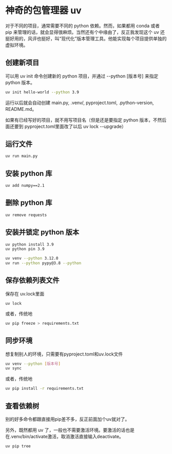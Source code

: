 # 神奇的包管理器 uv

对于不同的项目，通常需要不同的 python 依赖。然而，如果都用 conda 或者 pip 来管理的话，就会显得很麻烦。当然还有个中缘由了，反正我发现这个 uv 还挺好用的，风评也挺好，叫“现代化”版本管理工具。他能实现每个项目提供单独的虚拟环境。

## 创建新项目

可以用 uv init 命令创建新的 python 项目，并通过 --python [版本号] 来指定 python 版本。

```bash
uv init hello-world --python 3.9
```

运行以后就会自动创建 main.py, .venv/, pyproject.toml, .python-version, README.md。

如果有已经写好的项目，就不用写项目名（但是还是要指定 python 版本，不然后面还要到 pyproject.toml里面改了以后 uv lock --upgrade）

## 运行文件

```bash
uv run main.py
```

## 安装 python 库

```bash
uv add numpy==2.1
```

## 删除 python 库

```bash
uv remove requests
```

## 安装并锁定 python 版本

```bash
uv python install 3.9
uv python pin 3.9

uv venv --python 3.12.0
uv run --python pypy@3.8 --python
```

## 保存依赖列表文件

保存在 uv.lock里面

```
uv lock
```

或者，传统地

```bash
uv pip freeze > requirements.txt 
```

## 同步环境

想复制别人的环境，只需要有pyproject.toml和uv.lock文件

```bash
uv venv --python [版本号]
uv sync
```

或者，传统地

```bash
uv pip install -r requirements.txt
```

## 查看依赖树

别的好多命令都跟直接用pip差不多，反正前面加个uv就对了。

另外，既然都用 uv 了，一般也不需要激活环境。要激活的话也是在.venv/bin/activate激活，取消激活直接输入deactivate。

```bash
uv pip tree
```

